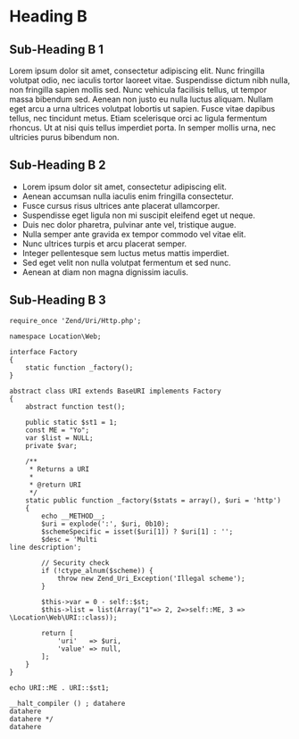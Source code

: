 # Heading B

## Sub-Heading B 1

 Lorem ipsum dolor sit amet, consectetur adipiscing elit. Nunc fringilla volutpat odio, nec iaculis tortor laoreet vitae. Suspendisse dictum nibh nulla, non fringilla sapien mollis sed. Nunc vehicula facilisis tellus, ut tempor massa bibendum sed. Aenean non justo eu nulla luctus aliquam. Nullam eget arcu a urna ultrices volutpat lobortis ut sapien. Fusce vitae dapibus tellus, nec tincidunt metus. Etiam scelerisque orci ac ligula fermentum rhoncus. Ut at nisi quis tellus imperdiet porta. In semper mollis urna, nec ultricies purus bibendum non. 

## Sub-Heading B 2

* Lorem ipsum dolor sit amet, consectetur adipiscing elit.
* Aenean accumsan nulla iaculis enim fringilla consectetur.
* Fusce cursus risus ultrices ante placerat ullamcorper.
* Suspendisse eget ligula non mi suscipit eleifend eget ut neque.
* Duis nec dolor pharetra, pulvinar ante vel, tristique augue.
* Nulla semper ante gravida ex tempor commodo vel vitae elit.
* Nunc ultrices turpis et arcu placerat semper.
* Integer pellentesque sem luctus metus mattis imperdiet.
* Sed eget velit non nulla volutpat fermentum et sed nunc.
* Aenean at diam non magna dignissim iaculis.

## Sub-Heading B 3

```zephir
require_once 'Zend/Uri/Http.php';

namespace Location\Web;

interface Factory
{
    static function _factory();
}

abstract class URI extends BaseURI implements Factory
{
    abstract function test();

    public static $st1 = 1;
    const ME = "Yo";
    var $list = NULL;
    private $var;

    /**
     * Returns a URI
     *
     * @return URI
     */
    static public function _factory($stats = array(), $uri = 'http')
    {
        echo __METHOD__;
        $uri = explode(':', $uri, 0b10);
        $schemeSpecific = isset($uri[1]) ? $uri[1] : '';
        $desc = 'Multi
line description';

        // Security check
        if (!ctype_alnum($scheme)) {
            throw new Zend_Uri_Exception('Illegal scheme');
        }

        $this->var = 0 - self::$st;
        $this->list = list(Array("1"=> 2, 2=>self::ME, 3 => \Location\Web\URI::class));

        return [
            'uri'   => $uri,
            'value' => null,
        ];
    }
}

echo URI::ME . URI::$st1;

__halt_compiler () ; datahere
datahere
datahere */
datahere
```